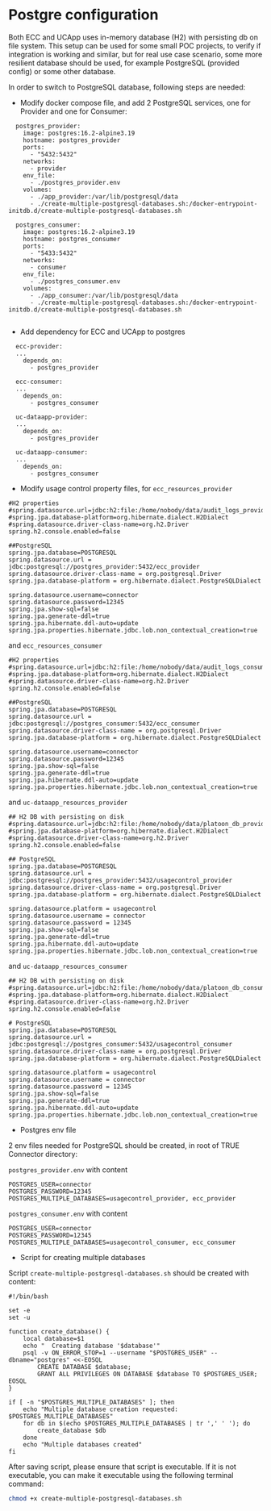 # Postgre configuration

Both ECC and UCApp uses in-memory database (H2) with persisting db on file system. This setup can be used for some small POC projects, to verify if integration is working and similar, but for real use case scenario, some more resilient database should be used, for example PostgreSQL (provided config) or some other database.

In order to switch to PostgreSQL database, following steps are needed:

 - Modify docker compose file, and add 2 PostgreSQL services, one for Provider and one for Consumer:
 
```
  postgres_provider:
    image: postgres:16.2-alpine3.19
    hostname: postgres_provider
    ports:
      - "5432:5432"
    networks:
      - provider
    env_file:
      - ./postgres_provider.env
    volumes:
      - ./app_provider:/var/lib/postgresql/data
      - ./create-multiple-postgresql-databases.sh:/docker-entrypoint-initdb.d/create-multiple-postgresql-databases.sh

  postgres_consumer:
    image: postgres:16.2-alpine3.19
    hostname: postgres_consumer
    ports:
      - "5433:5432"
    networks:
      - consumer
    env_file:
      - ./postgres_consumer.env
    volumes:
      - ./app_consumer:/var/lib/postgresql/data
      - ./create-multiple-postgresql-databases.sh:/docker-entrypoint-initdb.d/create-multiple-postgresql-databases.sh


```

 - Add dependency for ECC and UCApp to postgres
 
```
  ecc-provider:
  ...
    depends_on:
      - postgres_provider
      
  ecc-consumer:
  ...
    depends_on:
      - postgres_consumer

  uc-dataapp-provider:
  ...
    depends_on:
      - postgres_provider
      
  uc-dataapp-consumer:
  ...
    depends_on:
      - postgres_consumer

```

 - Modify usage control property files, for `ecc_resources_provider` 
 
```
#H2 properties
#spring.datasource.url=jdbc:h2:file:/home/nobody/data/audit_logs_provider;CIPHER=AES
#spring.jpa.database-platform=org.hibernate.dialect.H2Dialect
#spring.datasource.driver-class-name=org.h2.Driver
spring.h2.console.enabled=false

##PostgreSQL
spring.jpa.database=POSTGRESQL
spring.datasource.url = jdbc:postgresql://postgres_provider:5432/ecc_provider
spring.datasource.driver-class-name = org.postgresql.Driver
spring.jpa.database-platform = org.hibernate.dialect.PostgreSQLDialect

spring.datasource.username=connector
spring.datasource.password=12345
spring.jpa.show-sql=false
spring.jpa.generate-ddl=true
spring.jpa.hibernate.ddl-auto=update
spring.jpa.properties.hibernate.jdbc.lob.non_contextual_creation=true
```

and `ecc_resources_consumer` 

```
#H2 properties
#spring.datasource.url=jdbc:h2:file:/home/nobody/data/audit_logs_consumer;CIPHER=AES
#spring.jpa.database-platform=org.hibernate.dialect.H2Dialect
#spring.datasource.driver-class-name=org.h2.Driver
spring.h2.console.enabled=false

##PostgreSQL
spring.jpa.database=POSTGRESQL
spring.datasource.url = jdbc:postgresql://postgres_consumer:5432/ecc_consumer
spring.datasource.driver-class-name = org.postgresql.Driver
spring.jpa.database-platform = org.hibernate.dialect.PostgreSQLDialect

spring.datasource.username=connector
spring.datasource.password=12345
spring.jpa.show-sql=false
spring.jpa.generate-ddl=true
spring.jpa.hibernate.ddl-auto=update
spring.jpa.properties.hibernate.jdbc.lob.non_contextual_creation=true

```

and  `uc-dataapp_resources_provider` 
 
```
## H2 DB with persisting on disk
#spring.datasource.url=jdbc:h2:file:/home/nobody/data/platoon_db_provider;CIPHER=AES
#spring.jpa.database-platform=org.hibernate.dialect.H2Dialect
#spring.datasource.driver-class-name=org.h2.Driver
spring.h2.console.enabled=false

## PostgreSQL
spring.jpa.database=POSTGRESQL
spring.datasource.url = jdbc:postgresql://postgres_provider:5432/usagecontrol_provider
spring.datasource.driver-class-name = org.postgresql.Driver
spring.jpa.database-platform = org.hibernate.dialect.PostgreSQLDialect

spring.datasource.platform = usagecontrol
spring.datasource.username = connector
spring.datasource.password = 12345
spring.jpa.show-sql=false
spring.jpa.generate-ddl=true
spring.jpa.hibernate.ddl-auto=update
spring.jpa.properties.hibernate.jdbc.lob.non_contextual_creation=true
```

and `uc-dataapp_resources_consumer` 

```
## H2 DB with persisting on disk
#spring.datasource.url=jdbc:h2:file:/home/nobody/data/platoon_db_consumer;CIPHER=AES
#spring.jpa.database-platform=org.hibernate.dialect.H2Dialect
#spring.datasource.driver-class-name=org.h2.Driver
spring.h2.console.enabled=false

# PostgreSQL
spring.jpa.database=POSTGRESQL
spring.datasource.url = jdbc:postgresql://postgres_consumer:5432/usagecontrol_consumer
spring.datasource.driver-class-name = org.postgresql.Driver
spring.jpa.database-platform = org.hibernate.dialect.PostgreSQLDialect

spring.datasource.platform = usagecontrol
spring.datasource.username = connector
spring.datasource.password = 12345
spring.jpa.show-sql=false
spring.jpa.generate-ddl=true
spring.jpa.hibernate.ddl-auto=update
spring.jpa.properties.hibernate.jdbc.lob.non_contextual_creation=true
```

 - Postgres env file
 
2 env files needed for PostgreSQL should be created, in root of TRUE Connector directory: 

`postgres_provider.env` with content

```
POSTGRES_USER=connector
POSTGRES_PASSWORD=12345
POSTGRES_MULTIPLE_DATABASES=usagecontrol_provider, ecc_provider
```

`postgres_consumer.env` with content

```
POSTGRES_USER=connector
POSTGRES_PASSWORD=12345
POSTGRES_MULTIPLE_DATABASES=usagecontrol_consumer, ecc_consumer
```

 - Script for creating multiple databases

Script `create-multiple-postgresql-databases.sh` should be created with content:

```
#!/bin/bash

set -e
set -u

function create_database() {
    local database=$1
    echo "  Creating database '$database'"
    psql -v ON_ERROR_STOP=1 --username "$POSTGRES_USER" --dbname="postgres" <<-EOSQL
        CREATE DATABASE $database;
        GRANT ALL PRIVILEGES ON DATABASE $database TO $POSTGRES_USER;
EOSQL
}

if [ -n "$POSTGRES_MULTIPLE_DATABASES" ]; then
    echo "Multiple database creation requested: $POSTGRES_MULTIPLE_DATABASES"
    for db in $(echo $POSTGRES_MULTIPLE_DATABASES | tr ',' ' '); do
        create_database $db
    done
    echo "Multiple databases created"
fi
```

After saving script, please ensure that script is executable. If it is not executable, you can make it executable using the following terminal command:

```bash
chmod +x create-multiple-postgresql-databases.sh
```

